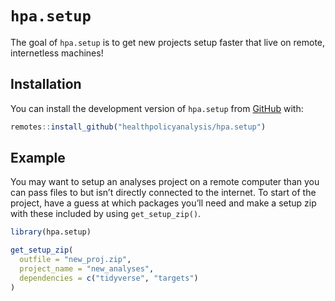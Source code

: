 
<!-- README.md is generated from README.Rmd. Please edit that file -->

# `hpa.setup`

<!-- badges: start -->
<!-- badges: end -->

The goal of `hpa.setup` is to get new projects setup faster that live on
remote, internetless machines!

## Installation

You can install the development version of `hpa.setup` from
[GitHub](https://github.com/) with:

``` r
remotes::install_github("healthpolicyanalysis/hpa.setup")
```

## Example

You may want to setup an analyses project on a remote computer than you
can pass files to but isn’t directly connected to the internet. To start
of the project, have a guess at which packages you’ll need and make a
setup zip with these included by using `get_setup_zip()`.

``` r
library(hpa.setup)

get_setup_zip(
  outfile = "new_proj.zip", 
  project_name = "new_analyses",
  dependencies = c("tidyverse", "targets")
)
```
